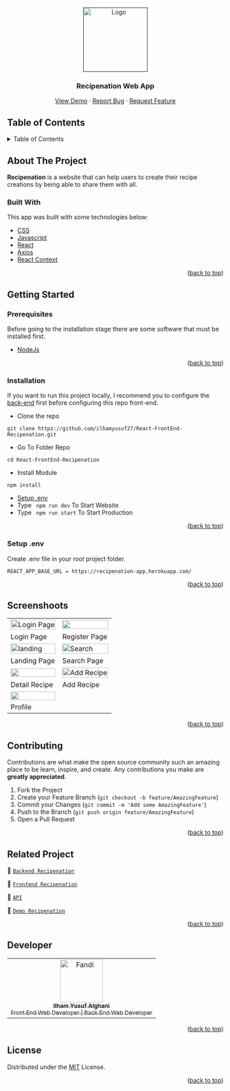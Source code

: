 <div id="top"></div>

<!-- PROJECT LOGO -->
<br />
<div align="center">
  <a href="">
    <img src="https://res.cloudinary.com/dbi5h4hdg/image/upload/v1661404167/porto/Recipenation/logo_qrorgc.svg" alt="Logo" width="150px">
  </a>

  <h3 align="center">Recipenation Web App</h3>

  <p align="center">
    <a href="https://recipenation-app.web.app/">View Demo</a>
    ·
    <a href="https://github.com/ilhamyusuf27/React-FrontEnd-Recipenation/issues">Report Bug</a>
    ·
    <a href="https://github.com/ilhamyusuf27/React-FrontEnd-Recipenation/issues">Request Feature</a>
  </p>
</div>

<!-- TABLE OF CONTENTS -->

## Table of Contents

<details>
  <summary>Table of Contents</summary>
  <ol>
    <li>
      <a href="#about-the-project">About The Project</a>
      <ul>
        <li><a href="#built-with">Built With</a></li>
      </ul>
    </li>
    <li>
      <a href="#getting-started">Getting Started</a>
      <ul>
        <li><a href="#prerequisites">Prerequisites</a></li>
        <li><a href="#installation">Installation</a></li>
        <li><a href="#setup-env-example">Setup .env example</a></li>
      </ul>
    </li>
    <li><a href="#screenshoots">Screenshots</a></li>
    <li><a href="#contributing">Contributing</a></li>
    <li><a href="#related-project">Related Project</a></li>
    <li><a href="#our-team">Contact</a></li>
    <li><a href="#license">License</a></li>
  </ol>
</details>

<!-- ABOUT THE PROJECT -->

## About The Project

**Recipenation** is a website that can help users to create their recipe creations by being able to share them with all.

### Built With

This app was built with some technologies below:

- [CSS](https://developer.mozilla.org/en-US/docs/Web/CSS)
- [Javascript](https://www.javascript.com/)
- [React](https://reactjs.org/)
- [Axios](https://axios-http.com/)
- [React Context](https://reactjs.org/docs/context.html)

<p align="right">(<a href="#top">back to top</a>)</p>

<!-- GETTING STARTED -->

## Getting Started

### Prerequisites

Before going to the installation stage there are some software that must be installed first.

- [NodeJs](https://nodejs.org/en/download/)

<p align="right">(<a href="#top">back to top</a>)</p>

### Installation

If you want to run this project locally, I recommend you to configure the [back-end](https://github.com/ilhamyusuf27/rest-api-cafe-bunga) first before configuring this repo front-end.

- Clone the repo

```
git clone https://github.com/ilhamyusuf27/React-FrontEnd-Recipenation.git
```

- Go To Folder Repo

```
cd React-FrontEnd-Recipenation
```

- Install Module

```
npm install
```

- <a href="#setup-env">Setup .env</a>
- Type ` npm run dev` To Start Website
- Type ` npm run start` To Start Production

<p align="right">(<a href="#top">back to top</a>)</p>

### Setup .env

Create .env file in your root project folder.

```
REACT_APP_BASE_URL = https://recipenation-app.herokuapp.com/
```

<p align="right">(<a href="#top">back to top</a>)</p>

## Screenshoots

<p align="center" display=flex>
   
<table>
 
  <tr>
    <td><image src="https://res.cloudinary.com/dbi5h4hdg/image/upload/v1661404177/porto/Recipenation/login_mvxsrk.png" alt="Login Page" width=100%></td>
    <td><image src="https://res.cloudinary.com/dbi5h4hdg/image/upload/v1661404176/porto/Recipenation/register_hpmmya.png" width=100%/></td>
  </tr>
   <tr>
    <td>Login Page</td>
    <td>Register Page</td>
  </tr>
  <tr>
    <td><image src="https://res.cloudinary.com/dbi5h4hdg/image/upload/v1661404193/porto/Recipenation/homepage_qihdff.png" alt="landing" width=100%></td>
    <td><image src="https://res.cloudinary.com/dbi5h4hdg/image/upload/v1661404173/porto/Recipenation/searching_haatpd.png" alt="Search" width=100%/></td>
  </tr>
  <tr>
    <td>Landing Page</td>
    <td>Search Page</td>
  </tr>
  <tr>
    <td><image src="https://res.cloudinary.com/dbi5h4hdg/image/upload/v1661404175/porto/Recipenation/detail_w2pzvi.png" width=100%></td>
    <td><image src="https://res.cloudinary.com/dbi5h4hdg/image/upload/v1661404171/porto/Recipenation/addrecipe_zc7akz.png" alt="Add Recipe" width=100%/></td>
  </tr>
  <tr>
    <td>Detail Recipe</td>
    <td>Add Recipe</td>
  </tr>
  <tr>
    <td><image src="https://res.cloudinary.com/dbi5h4hdg/image/upload/v1661831394/porto/Recipenation/screenshot_vyrorb.png" width=100%></td>
  </tr>
  <tr>
    <td>Profile</td>
  </tr>
</table>
      
</p>
<p align="right">(<a href="#top">back to top</a>)</p>

## Contributing

Contributions are what make the open source community such an amazing place to be learn, inspire, and create. Any contributions you make are **greatly appreciated**.

1. Fork the Project
2. Create your Feature Branch (`git checkout -b feature/AmazingFeature`)
3. Commit your Changes (`git commit -m 'Add some AmazingFeature'`)
4. Push to the Branch (`git push origin feature/AmazingFeature`)
5. Open a Pull Request

<p align="right">(<a href="#top">back to top</a>)</p>

## Related Project

:rocket: [`Backend Recipenation`](https://github.com/ilhamyusuf27/rest-api-cafe-bunga)

:rocket: [`Frontend Recipenation`](https://github.com/ilhamyusuf27/React-FrontEnd-Recipenation)

:rocket: [`API`](https://recipenation-app.herokuapp.com/)

:rocket: [`Demo Recipenation`](https://recipenation-app.web.app/)

<p align="right">(<a href="#top">back to top</a>)</p>

## Developer

<center>
  <table>
    <tr>
      <td align="center">
        <a href="https://github.com/ilhamyusuf27">
          <img width="100" src="https://avatars.githubusercontent.com/u/43610978?s=400&u=76c4f9fc270cb7cb6e82570927b32973161aa970&v=4" alt="Fandi"><br/>
          <sub><b>Ilham Yusuf Alghani</b></sub> <br/>
          <sub>Front End Web Developer | Back End Web Developer</sub>
        </a>
      </td>
  </table>
</center>

<p align="right">(<a href="#top">back to top</a>)</p>

## License

Distributed under the [MIT](/LICENSE) License.

<p align="right">(<a href="#top">back to top</a>)</p>
